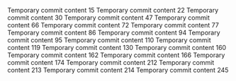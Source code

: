 Temporary commit content 15
Temporary commit content 22
Temporary commit content 30
Temporary commit content 47
Temporary commit content 66
Temporary commit content 72
Temporary commit content 77
Temporary commit content 86
Temporary commit content 94
Temporary commit content 95
Temporary commit content 110
Temporary commit content 119
Temporary commit content 130
Temporary commit content 160
Temporary commit content 162
Temporary commit content 166
Temporary commit content 174
Temporary commit content 212
Temporary commit content 213
Temporary commit content 214
Temporary commit content 245
